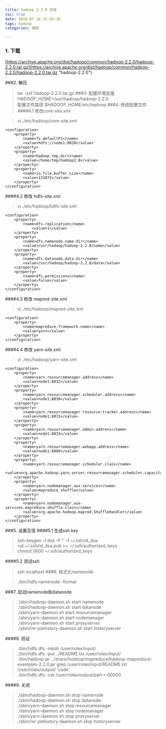 ```yaml
---
title: hadoop 2.2.0 安装
toc: true
date: 2016-07-16 15:45:30
tags: hadoop
categories: 编程

---
```


### 1. 下载

[https://archive.apache.org/dist/hadoop/common/hadoop-2.2.0/hadoop-2.2.0.tar.gz](https://archive.apache.org/dist/hadoop/common/hadoop-2.2.0/hadoop-2.2.0.tar.gz "hadoop-2.2.0")

###2. 解压
>tar -zxf hadoop-2.2.0.tar.gz
###3. 配置环境变量
>HADOOP_HOME=/usr/hadoop/hadoop-2.2.0  
>配置文件路径 $HADOOP_HOME/etc/hadoop
###4. 修改配置文件
####4.1 修改core-site.xml

>vi ./etc/hadoop/core-site.xml

	<configuration>
		<property>
			<name>fs.defaultFS</name>
			<value>hdfs://node1:8020</value>`  
        </property>
    	<property>
        	<name>hadoop.tmp.dir</name>
            <value>/home/tmp/hadoop2.0</value>
        </property>
		<property>
			<name>io.file.buffer.size</name>
			<value>131072</value>
		</property>
	</configuration>

####4.2 修改 hdfs-site.xml

>vi ./etc/hadoop/hdfs-site.xml

	<configuration>
        <property>
        	<name>dfs.replication</name>
                <value>1</value>
        </property>
        <property>
        	<name>dfs.namenode.name.dir</name>
            <value>/usr/hadoop/hadoop-2.2.0/name</value>
        </property>
        <property>
            <name>dfs.datanode.data.dir</name>
            <value>/usr/hadoop/hadoop-2.2.0/data</value>
        </property>
        <property>
            <name>dfs.permissions</name>
            <value>false</value>
        </property>
	</configuration>

####4.3 修改 mapred-site.xml

>vi ./etc/hadoop/mapred-site.xml

	<configuration>
        <property>
        	<name>mapreduce.framework.name</name>
        	<value>yarn</value>
        </property>
	</configuration>

####4.4 修改 yarn-site.xml

>vi ./etc/hadoop/yarn-site.xml

	<configuration>
        <property>
        	<name>yarn.resourcemanager.address</name>
			<value>node1:8032</value>
        </property>
        <property>
			<name>yarn.resourcemanager.scheduler.address</name>
			<value>node1:8030</value>
        </property>
        <property>
			<name>yarn.resourcemanager.resource-tracker.address</name>
			<value>node1:8031</value>
        </property>
        <property>
			<name>yarn.resourcemanager.admin.address</name>
			<value>node1:8033</value>
        </property>
        <property>
			<name>yarn.resourcemanager.webapp.address</name>
			<value>node1:8088</value>
        </property>
        <property>
			<name>yarn.resourcemanager.scheduler.class</name>
			<value>org.apache.hadoop.yarn.server.resourcemanager.scheduler.capacity.CapacityScheduler</value>
        </property>
        <property>
			<name>yarn.nodemanager.aux-services</name>
			<value>mapreduce_shuffle</value>
        </property>
        <property>
			<name>yarn.nodemanager.aux-services.mapreduce.shuffle.class</name>
			<value>org.apache.hadoop.mapred.ShuffleHandler</value>
        </property>
	</configuration>

###5. 设置互信
####5.1 生成ssh key
>ssh-keygen -t dsa -P '' -f ~/.ssh/id_dsa  
>cat ~/.ssh/id_dsa.pub >> ~/.ssh/authorized_keys  
>chmod 0600 ~/.ssh/authorized_keys

####5.2 测试ssh
>ssh localhost
###6. 格式化namenode

>./bin/hdfs namenode -format

###7. 启动namenode和datanode

>./sbin/hadoop-daemon.sh start namenode  
./sbin/hadoop-daemon.sh start datanode  
./sbin/yarn-daemon.sh start resourcemanager  
./sbin/yarn-daemon.sh start nodemanager  
./sbin/yarn-daemon.sh start proxyserver  
./sbin/mr-jobhistory-daemon.sh start historyserver

####8. 验证
>./bin/hdfs dfs -mkdir /user/rolex/input/  
./bin/hdfs dfs -put ../README.txt /user/rolex/input/  
./bin/hadoop jar ../share/hadoop/mapreduce/hadoop-mapreduce-examples-2.2.0.jar grep /user/rolex/input/README.txt /user/rolex/output/ 'code'  
./bin/hdfs dfs -cat /user/rolex/output/part-r-00000

####9. 关闭
>./sbin/hadoop-daemon.sh stop namenode  
./sbin/hadoop-daemon.sh stop datanode  
./sbin/yarn-daemon.sh stop resourcemanager  
./sbin/yarn-daemon.sh stop nodemanager  
./sbin/yarn-daemon.sh stop proxyserver  
./sbin/mr-jobhistory-daemon.sh stop historyserver  

